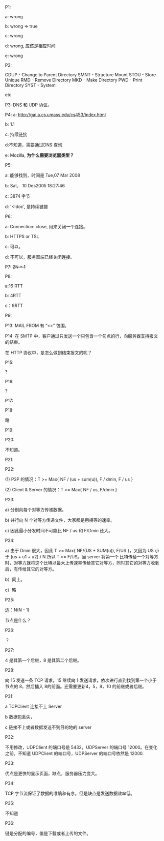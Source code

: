 P1: 

a: wrong

b: wrong => true

c: wrong

d: wrong, 应该是相应时间

e: wrong

P2:

CDUP - Change to Parent Directory
SMNT - Structure Mount
STOU - Store Unique
RMD - Remove Directory
MKD - Make Directory
PWD - Print Directory
SYST - System

etc

P3: DNS  和 UDP 协议。

P4: a: http://gai.a.cs.umass.edu/cs453/index.html 

b: 1.1

c: 持续链接

d:不知道，需要通过DNS 查询

e: Mozilla, **为什么需要浏览器类型？**

P5:

a: 能够找到，时间是 Tue,07 Mar 2008

b: Sat， 10 Des2005 18:27:46

c: 3874 字节

d:  '<!doc', 是持续链接

P6:

a: Connection: close, 用来关闭一个连接。

b: HTTPS or TSL

c: 可以。

d: 不可以，服务器端已经关闭连接。

P7: ~~2N + 1~~

P8: 

a:16 RTT

b: 4RTT

c：9RTT

P9:

P13: MAIL FROM 有 “<>” 包围。

P14: 在 SMTP 中，客户通过只发送一个只包含一个句点的行，向服务器支持报文的结束。

在 HTTP 协议中，是怎么做到结束报文的呢？

P15: 

?

P16:

?

P17:

P18:

略

P19:

P20:

不知道。

P21:

P22:

(1) P2P 的情况：T >= Max{ NF / (us + sum(u)), F / dmin, F / us }

(2) Client & Server 的情况：T >= Max{ NF / us,  F/dmin }

P23:

a) 分别向每个对等方传递数据。

b) 并行向 N 个对等方传递文件，大家都是用相等的速率。

c) 因此最小分发时间不可能比 NF / us 和 F/Dmin 还大。

P24:

a) 由于 Dmin 很大，因此 T >= Max{ NF/(US + SUM(u)), F/US }，又因为 US 小于 (us + u1 + u2) / N.所以 T >= F/US。当 server 将第一个 比特传给一个对等方时，对等方就将这个比特以最大上传速率传给其它对等方，同时其它的对等方收到后，有传给其它的对等方。

b）同上。

c）略

P25:

边：N(N - 1)

节点是什么？

P26:

？

P27:

4 是其第一个后继，8 是其第二个后继。

P28:

向 15 发送一条 TCP 请求，15 继续向 1 发送请求，依次进行直到找到第一个小于节点的 8，然后插入 8的前面。还需要更新4，5，8，10 的前继或者后继。

P31:

a TCPClient 连接不上 Server

b 数据包丢失，

c 链接不上或者数据发送不到目的地的 server

P32:

不用修改，UDPClient 的端口号是 5432，UDPServer 的端口号 12000。在变化之前，不知道 UDPClient 的端口号，UDPServer 的端口号依然是 12000.

P33:

优点是更快的显示页面，缺点，服务器压力变大。

P34:

TCP 字节流保证了数据的准确和有序，但是缺点是发送数据效率低。

P35:

不知道

P36:

键是分配的编号，值是下载或者上传的文件。


